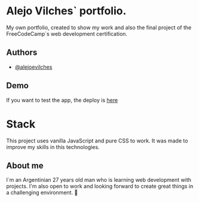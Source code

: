 # Alejo Vilches` portfolio.

My own portfolio, created to show my work and also the final project of the FreeCodeCamp`s web development certification. 


## Authors

- [@alejoevilches](https://www.github.com/octokatherine)


## Demo

If you want to test the app, the deploy is [here](https://www.alejovilches.com.ar)



# Stack
This project uses vanilla JavaScript and pure CSS to work. It was made to improve my skills in this technologies. 

## About me
I`m an Argentinian 27 years old man who is learning web development with projects. I'm also open to work and looking forward to create great things in a challenging environment. 🚀
